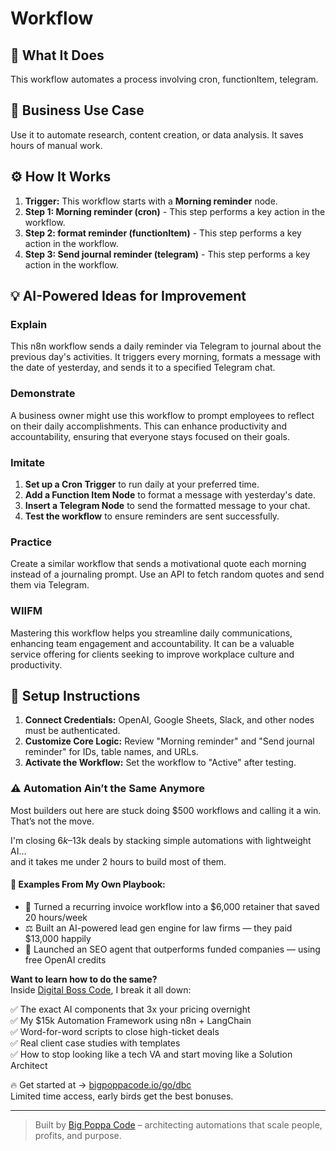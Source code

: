 # Workflow

## 🚀 What It Does
This workflow automates a process involving cron, functionItem, telegram.

## 💼 Business Use Case
Use it to automate research, content creation, or data analysis. It saves hours of manual work.

## ⚙️ How It Works
1.  **Trigger:** This workflow starts with a **Morning reminder** node.
2. **Step 1: Morning reminder (cron)** - This step performs a key action in the workflow.
3. **Step 2: format reminder (functionItem)** - This step performs a key action in the workflow.
4. **Step 3: Send journal reminder (telegram)** - This step performs a key action in the workflow.

## 💡 AI-Powered Ideas for Improvement
### Explain
This n8n workflow sends a daily reminder via Telegram to journal about the previous day's activities. It triggers every morning, formats a message with the date of yesterday, and sends it to a specified Telegram chat.

### Demonstrate
A business owner might use this workflow to prompt employees to reflect on their daily accomplishments. This can enhance productivity and accountability, ensuring that everyone stays focused on their goals.

### Imitate
1. **Set up a Cron Trigger** to run daily at your preferred time.
2. **Add a Function Item Node** to format a message with yesterday's date.
3. **Insert a Telegram Node** to send the formatted message to your chat.
4. **Test the workflow** to ensure reminders are sent successfully.

### Practice
Create a similar workflow that sends a motivational quote each morning instead of a journaling prompt. Use an API to fetch random quotes and send them via Telegram.

### WIIFM
Mastering this workflow helps you streamline daily communications, enhancing team engagement and accountability. It can be a valuable service offering for clients seeking to improve workplace culture and productivity.

## 🔧 Setup Instructions
1. **Connect Credentials:** OpenAI, Google Sheets, Slack, and other nodes must be authenticated.
2. **Customize Core Logic:** Review "Morning reminder" and "Send journal reminder" for IDs, table names, and URLs.
3. **Activate the Workflow:** Set the workflow to "Active" after testing.

### ⚠️ Automation Ain’t the Same Anymore

Most builders out here are stuck doing $500 workflows and calling it a win.  
That’s not the move.  

I'm closing $6k–$13k deals by stacking simple automations with lightweight AI...  
and it takes me under 2 hours to build most of them.

#### 🧠 Examples From My Own Playbook:
- 🔁 Turned a recurring invoice workflow into a $6,000 retainer that saved 20 hours/week  
- ⚖️ Built an AI-powered lead gen engine for law firms — they paid $13,000 happily  
- 🚀 Launched an SEO agent that outperforms funded companies — using free OpenAI credits  

**Want to learn how to do the same?**  
Inside [Digital Boss Code](https://bigpoppacode.io/go/dbc), I break it all down:

✅ The exact AI components that 3x your pricing overnight  
✅ My $15k Automation Framework using n8n + LangChain  
✅ Word-for-word scripts to close high-ticket deals  
✅ Real client case studies with templates  
✅ How to stop looking like a tech VA and start moving like a Solution Architect  

🔥 Get started at → [bigpoppacode.io/go/dbc](https://bigpoppacode.io/go/dbc)  
Limited time access, early birds get the best bonuses.

---
> Built by [Big Poppa Code](https://bigpoppacode.io) – architecting automations that scale people, profits, and purpose.
